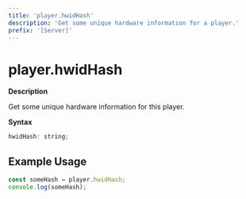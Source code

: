 ```yaml
---
title: 'player.hwidHash'
description: 'Get some unique hardware information for a player.'
prefix: '[Server]'
---
```


# player.hwidHash

**Description**

Get some unique hardware information for this player.

**Syntax**

```js
hwidHash: string;
```

## Example Usage

```js
const someHash = player.hwidHash;
console.log(someHash);
```
